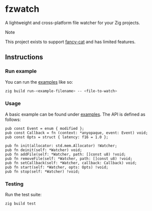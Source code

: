 # fzwatch

A lightweight and cross-platform file watcher for your Zig projects.

> [!NOTE]
> This project exists to support [fancy-cat](https://github.com/freref/fancy-cat) and has limited features.

## Instructions

### Run example

You can run the [examples](./examples/) like so:

```sh
zig build run-<example-filename> -- <file-to-watch>
```

### Usage

A basic example can be found under [examples](./examples/basic.zig). The API is defined as follows:

```zig
pub const Event = enum { modified };
pub const Callback = fn (context: *anyopaque, event: Event) void;
pub const Opts = struct { latency: f16 = 1.0 };

pub fn init(allocator: std.mem.Allocator) !Watcher;
pub fn deinit(self: *Watcher) void;
pub fn addFile(self: *Watcher, path: []const u8) !void;
pub fn removeFile(self: *Watcher, path: []const u8) !void;
pub fn setCallback(self: *Watcher, callback: Callback) void;
pub fn start(self: *Watcher, opts: Opts) !void;
pub fn stop(self: *Watcher) !void;
```

### Testing

Run the test suite:

```sh
zig build test
```
